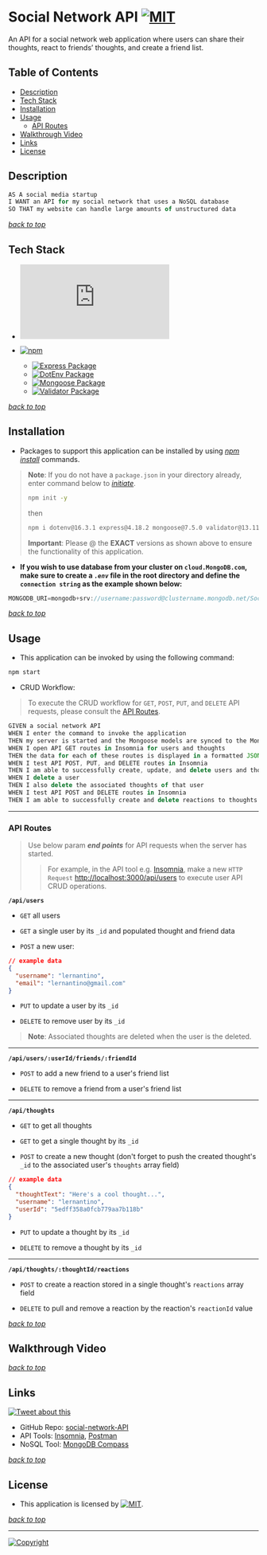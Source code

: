 # Social Network API [![MIT](https://img.shields.io/static/v1.svg?label=📃%20License&message=MIT&color=important)](./LICENSE)

An API for a social network web application where users can share their thoughts, react to friends’ thoughts, and create a friend list.

## Table of Contents

- [Description](#description)
- [Tech Stack](#tech-stack)
- [Installation](#installation)
- [Usage](#usage)
  - [API Routes](#api-routes)
- [Walkthrough Video](#walkthrough-video)
- [Links](#links)
- [License](#license)

## Description

```js
AS A social media startup
I WANT an API for my social network that uses a NoSQL database
SO THAT my website can handle large amounts of unstructured data
```

[_back to top_](#table-of-contents)

## Tech Stack

- [![Node.js](https://img.shields.io/badge/Node.js®-v20.5.1-blue?logo=node.js)](https://nodejs.org/en)

- [![npm](https://img.shields.io/badge/npm-v9.8.1-blue?logo=npm)](https://docs.npmjs.com/cli/v9/)
  - [![Express Package](https://img.shields.io/badge/Express-4.18.2-green?logo=express)](https://www.npmjs.com/package/express)
  - [![DotEnv Package](https://img.shields.io/badge/DotEnv-16.3.1-green?logo=dotenv)](https://www.npmjs.com/package/dotenv)
  - [![Mongoose Package](https://img.shields.io/badge/Mongoose-7.5.0-green?logo=mongoose)](https://mongoosejs.com)
  - [![Validator Package](https://img.shields.io/badge/Validator-13.11.0-green?logo=npm)](https://www.npmjs.com/package/validator)

[_back to top_](#table-of-contents)

## Installation

- Packages to support this application can be installed by using [_npm install_](https://docs.npmjs.com/cli/v9/commands/npm-install) commands.

> **Note**: If you do not have a `package.json` in your directory already, enter command below to [_initiate_](https://docs.npmjs.com/cli/v9/commands/npm-init).
>
> ```bash
> npm init -y
> ```
>
>then
>
> ```bash
> npm i dotenv@16.3.1 express@4.18.2 mongoose@7.5.0 validator@13.11.0
> ```
>
> **Important**: Please @ the **EXACT** versions as shown above to ensure the functionality of this application.

- **If you wish to use database from your cluster on `cloud.MongoDB.com`, make sure to create a _`.env`_ file in the root directory and define the `connection string` as the example shown below:**

```js
MONGODB_URI=mongodb+srv://username:password@clustername.mongodb.net/Social-Network-API
```

<!-- - Seed the database with `node`:

```bash
node run seed
``` -->

[_back to top_](#table-of-contents)

## Usage

- This application can be invoked by using the following command:

```bash
npm start
```

- CRUD Workflow:

>To execute the CRUD workflow for `GET`, `POST`, `PUT`, and `DELETE` API requests,  please consult the [API Routes](#api-routes).

```js
GIVEN a social network API
WHEN I enter the command to invoke the application
THEN my server is started and the Mongoose models are synced to the MongoDB database
WHEN I open API GET routes in Insomnia for users and thoughts
THEN the data for each of these routes is displayed in a formatted JSON
WHEN I test API POST, PUT, and DELETE routes in Insomnia
THEN I am able to successfully create, update, and delete users and thoughts in my database.
WHEN I delete a user
THEN I also delete the associated thoughts of that user
WHEN I test API POST and DELETE routes in Insomnia
THEN I am able to successfully create and delete reactions to thoughts and add and remove friends to a user’s friend list
```

---

### API Routes

>Use below param _**end points**_ for API requests when the server has started.
>>For example, in the API tool e.g. [Insomnia](https://insomnia.rest/), make a new `HTTP Request` <http://localhost:3000/api/users> to execute user API CRUD operations.

**`/api/users`**

- `GET` all users

- `GET` a single user by its `_id` and populated thought and friend data

- `POST` a new user:

```json
// example data
{
  "username": "lernantino",
  "email": "lernantino@gmail.com"
}
```

- `PUT` to update a user by its `_id`

- `DELETE` to remove user by its `_id`

>**Note**: Associated thoughts are deleted when the user is the deleted.

---

**`/api/users/:userId/friends/:friendId`**

- `POST` to add a new friend to a user's friend list

- `DELETE` to remove a friend from a user's friend list

---

**`/api/thoughts`**

- `GET` to get all thoughts

- `GET` to get a single thought by its `_id`

- `POST` to create a new thought (don't forget to push the created thought's `_id` to the associated user's `thoughts` array field)

```json
// example data
{
  "thoughtText": "Here's a cool thought...",
  "username": "lernantino",
  "userId": "5edff358a0fcb779aa7b118b"
}
```

- `PUT` to update a thought by its `_id`

- `DELETE` to remove a thought by its `_id`

---

 **`/api/thoughts/:thoughtId/reactions`**

- `POST` to create a reaction stored in a single thought's `reactions` array field

- `DELETE` to pull and remove a reaction by the reaction's `reactionId` value

[_back to top_](#table-of-contents)

## Walkthrough Video

<!-- [![GIF Name](local GIF location)](Video Link) -->

[_back to top_](#table-of-contents)

## Links

[![Tweet about this](https://img.shields.io/static/v1.svg?label=Tweet%20about%20this&message=🎵&color=blue&logo=twitter&style=social)](https://twitter.com/intent/tweet?text=Check%20out%20this%20social%20network%20API%20on%20GitHub:%20https://github.com/Ronin1702/social-network-API)

- GitHub Repo: [social-network-API](https://github.com/Ronin1702/social-network-API)
- API Tools: [Insomnia](https://insomnia.rest/products/insomnia), [Postman](https://www.postman.com/downloads/)
- NoSQL Tool: [MongoDB Compass](https://www.mongodb.com/products/tools/compass)

[_back to top_](#table-of-contents)

## License

- This application is licensed by [![MIT](https://img.shields.io/static/v1.svg?label=📃%20License&message=MIT&color=important)](./LICENSE).

[_back to top_](#table-of-contents)

---

[![Copyright](https://img.shields.io/static/v1.svg?label=Social%20Network%20API%20©️%20&message=%202023%20Kai%20Chen&labelColor=informational&color=033450)](https://kaichen.biz)
